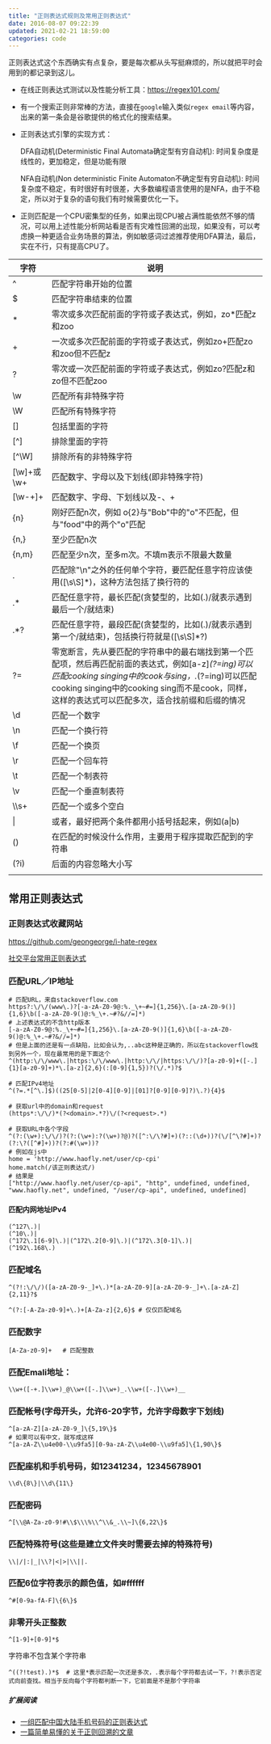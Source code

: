 ```yaml
---
title: "正则表达式规则及常用正则表达式"
date: 2016-08-07 09:22:39
updated: 2021-02-21 18:59:00
categories: code
---
```

正则表达式这个东西确实有点复杂，要是每次都从头写挺麻烦的，所以就把平时会用到的都记录到这儿。

- 在线正则表达式测试以及性能分析工具：https://regex101.com/

- 有一个搜索正则非常棒的方法，直接在`google`输入类似`regex email`等内容，出来的第一条会是谷歌提供的格式化的搜索结果。

- 正则表达式引擎的实现方式：

  DFA自动机(Deterministic Final Automata确定型有穷自动机): 时间复杂度是线性的，更加稳定，但是功能有限

  NFA自动机(Non deterministic Finite Automaton不确定型有穷自动机): 时间复杂度不稳定，有时很好有时很差，大多数编程语言使用的是NFA，由于不稳定，所以对于复杂的语句我们有时候需要优化一下。

- 正则匹配是一个CPU密集型的任务，如果出现CPU被占满性能依然不够的情况，可以用上述性能分析网站看是否有灾难性回溯的出现，如果没有，可以考虑换一种更适合业务场景的算法，例如敏感词过滤推荐使用DFA算法，最后，实在不行，只有提高CPU了。

| 字符       | 说明                                                         |
| ---------- | ------------------------------------------------------------ |
| ^          | 匹配字符串开始的位置                                         |
| $          | 匹配字符串结束的位置                                         |
| *          | 零次或多次匹配前面的字符或子表达式，例如，zo*匹配z和zoo      |
| +          | 一次或多次匹配前面的字符或子表达式，例如zo+匹配zo和zoo但不匹配z |
| ?          | 零次或一次匹配前面的字符或子表达式，例如zo?匹配z和zo但不匹配zoo |
| \w         | 匹配所有非特殊字符                                           |
| \W         | 匹配所有特殊字符                                             |
| []         | 包括里面的字符                                               |
| [^]        | 排除里面的字符                                               |
| [^\W]      | 排除所有的非特殊字符                                         |
| [\w]+或\w+ | 匹配数字、字母以及下划线(即非特殊字符)                       |
| [\w-+]+    | 匹配数字、字母、下划线以及-、+                               |
| \{n\}      | 刚好匹配n次，例如 o\{2\}与"Bob"中的"o"不匹配，但与"food"中的两个"o"匹配 |
| \{n,\}     | 至少匹配n次                                                  |
| \{n,m\}    | 匹配至少n次，至多m次。不填m表示不限最大数量                  |
| .          | 匹配除"\\n"之外的任何单个字符，要匹配任意字符应该使用([\s\S]*)，这种方法包括了换行符的 |
| .*         | 匹配任意字符，最长匹配(贪婪型的，比如(.)/就表示遇到最后一个/就结束) |
| .*?        | 匹配任意字符，最段匹配(贪婪型的，比如(.)/就表示遇到第一个/就结束)，包括换行符就是([\s\S]*?) |
| ?=         | 零宽断言，先从要匹配的字符串中的最右端找到第一个匹配项，然后再匹配前面的表达式，例如[a-z]*(?=ing)可以匹配cooking singing中的cook与sing，.*(?=ing)可以匹配cooking singing中的cooking sing而不是cook，同样，这样的表达式可以匹配多次，适合找前缀和后缀的情况 |
| \d         | 匹配一个数字                                                 |
| \n         | 匹配一个换行符                                               |
| \f         | 匹配一个换页                                                 |
| \r         | 匹配一个回车符                                               |
| \t         | 匹配一个制表符                                               |
| \v         | 匹配一个垂直制表符                                           |
| \\\s+      | 匹配一个或多个空白                                           |
| \|         | 或者，最好把两个条件都用小括号括起来，例如(a\|b)             |
| ()         | 在匹配的时候没什么作用，主要用于程序提取匹配到的字符串       |
| (?i)       | 后面的内容忽略大小写                                         |
|            |                                                              |

<!--more-->

## 常用正则表达式

### 正则表达式收藏网站
https://github.com/geongeorge/i-hate-regex

[社交平台常用正则表达式](https://github.com/lorey/social-media-profiles-regexs)

### 匹配URL／IP地址

```shell
# 匹配URL，来自stackoverflow.com
https?:\/\/(www\.)?[-a-zA-Z0-9@:%._\+~#=]{1,256}\.[a-zA-Z0-9()]{1,6}\b([-a-zA-Z0-9()@:%_\+.~#?&//=]*)
# 上述表达式的不含http版本
[-a-zA-Z0-9@:%._\+~#=]{1,256}\.[a-zA-Z0-9()]{1,6}\b([-a-zA-Z0-9()@:%_\+.~#?&//=]*)
# 但是上面的还是有一点缺陷，比如会认为,..abc这种是正确的，所以在stackoverflow找到另外一个，现在最常用的是下面这个
^(http:\/\/www\.|https:\/\/www\.|http:\/\/|https:\/\/)?[a-z0-9]+([-.]{1}[a-z0-9]+)*\.[a-z]{2,6}(:[0-9]{1,5})?(\/.*)?$

# 匹配IPv4地址
^(?=.*[^\.]$)((25[0-5]|2[0-4][0-9]|[01]?[0-9][0-9]?)\.?){4}$

# 获取url中的domain和request
(https*:\/\/)*(?<domain>.*?)\/(?<request>.*)

# 获取URL中各个字段
^(?:(\w+):\/\/)?(?:(\w+):?(\w+)?@)?([^:\/\?#]+)(?::(\d+))?(\/[^\?#]+)?(?:\?([^#]+))?(?:#(\w+))?
# 例如在js中
home = 'http://www.haofly.net/user/cp-cpi'
home.match(/该正则表达式/)
# 结果是
["http://www.haofly.net/user/cp-api", "http", undefined, undefined, "www.haofly.net", undefined, "/user/cp-api", undefined, undefined]
```

#### 匹配内网地址IPv4

```shell
(^127\.)|
(^10\.)|
(^172\.1[6-9]\.)|(^172\.2[0-9]\.)|(^172\.3[0-1]\.)|
(^192\.168\.)
```

### 匹配域名

```shell
^(?!:\/\/)([a-zA-Z0-9-_]+\.)*[a-zA-Z0-9][a-zA-Z0-9-_]+\.[a-zA-Z]{2,11}?$

^(?:[-A-Za-z0-9]+\.)+[A-Za-z]{2,6}$	# 仅仅匹配域名
```

### 匹配数字

```shell
[A-Za-z0-9]+   # 匹配整数
```

### 匹配Emali地址：
	\\w+([-+.]\\w+)_@\\w+([-.]\\w+)_.\\w+([-.]\\w+)__

### 匹配帐号(字母开头，允许6-20字节，允许字母数字下划线)
```shell
^[a-zA-Z][a-zA-Z0-9_]\{5,19\}$
# 如果可以有中文，就写成这样
^[a-zA-Z\\u4e00-\\u9fa5][0-9a-zA-Z\\u4e00-\\u9fa5]\{1,90\}$
```

### 匹配座机和手机号码，如12341234，12345678901
```shell
\\d\{8\}|\\d\{11\}
```

### 匹配密码
```shell
^[\\@A-Za-z0-9!#\\$\\\%\\^\\&_.\\~]\{6,22\}$
```
### 匹配特殊符号(这些是建立文件夹时需要去掉的特殊符号)
```shell
\\|/|:|_|\\?|<|>|\\||.
```

### 匹配6位字符表示的颜色值，如#ffffff
```shell
^#[0-9a-fA-F]\{6\}$
```

### 非零开头正整数
```shell
^[1-9]+[0-9]*$
```
字符串不包含某个字符串

```shell
^((?!test).)*$	# 这里*表示匹配一次还是多次，.表示每个字符都去试一下，?!表示否定式向前查找。相当于反向每个字符都判断一下，它前面是不是那个字符串
```

##### 扩展阅读

- [一组匹配中国大陆手机号码的正则表达式](<https://github.com/VincentSit/ChinaMobilePhoneNumberRegex>)
- [一篇简单易懂的关于正则回溯的文章](https://mp.weixin.qq.com/s?__biz=MzA4MjIyNTY0MQ==&mid=2647738965&idx=1&sn=61706e46fc7cf175ebc17fe5472f9f95&scene=21#wechat_redirect)